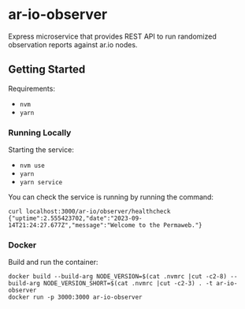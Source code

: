 # ar-io-observer

Express microservice that provides REST API to run randomized observation reports against ar.io nodes.

## Getting Started

Requirements:

- `nvm`
- `yarn`

### Running Locally

Starting the service:

- `nvm use`
- `yarn`
- `yarn service`

You can check the service is running by running the command:

```shell
curl localhost:3000/ar-io/observer/healthcheck
{"uptime":2.555423702,"date":"2023-09-14T21:24:27.677Z","message":"Welcome to the Permaweb."}
```

### Docker

Build and run the container:

```shell
docker build --build-arg NODE_VERSION=$(cat .nvmrc |cut -c2-8) --build-arg NODE_VERSION_SHORT=$(cat .nvmrc |cut -c2-3) . -t ar-io-observer
docker run -p 3000:3000 ar-io-observer
```
